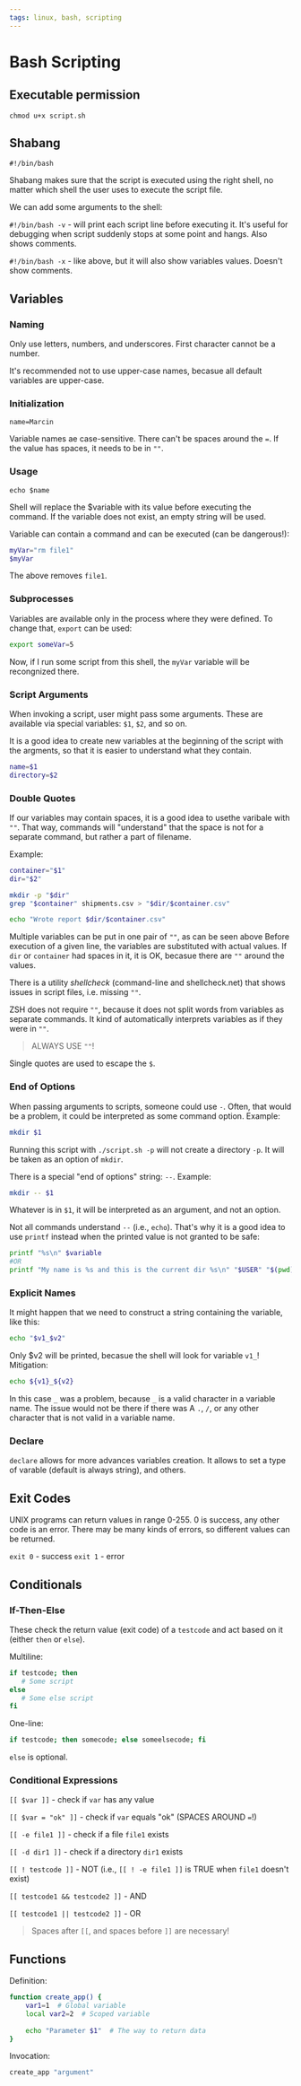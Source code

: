 ```yaml
---
tags: linux, bash, scripting
---
```


# Bash Scripting

## Executable permission

`chmod u+x script.sh`

## Shabang

`#!/bin/bash`

Shabang makes sure that the script is executed using the right shell, no matter
which shell the user uses to execute the script file.

We can add some arguments to the shell:

`#!/bin/bash -v` - will print each script line before executing it. It's useful
for debugging when script suddenly stops at some point and hangs. Also shows
comments.

`#!/bin/bash -x` - like above, but it will also show variables values. Doesn't
show comments.

## Variables

### Naming

Only use letters, numbers, and underscores. First character cannot be a number.

It's recommended not to use upper-case names, becasue all default variables are
upper-case.

### Initialization

`name=Marcin`

Variable names ae case-sensitive. There can't be spaces around the `=`. If the
value has spaces, it needs to be in `""`.

### Usage
`echo $name`

Shell will replace the $variable with its value before executing the command. If
the variable does not exist, an empty string will be used.

Variable can contain a command and can be executed (can be dangerous!):

```bash
myVar="rm file1"
$myVar
```

The above removes `file1`.

### Subprocesses

Variables are available only in the process where they were defined. To change
that, `export` can be used:

```bash
export someVar=5
```

Now, if I run some script from this shell, the `myVar` variable will be
recongnized there.

### Script Arguments

When invoking a script, user might pass some arguments. These are available via
special variables: `$1`, `$2`, and so on.

It is a good idea to create new variables at the beginning of the script with
the argments, so that it is easier to understand what they contain.

```bash
name=$1
directory=$2
```

### Double Quotes

If our variables may contain spaces, it is a good idea to usethe varibale with
`""`. That way, commands will "understand" that the space is not for a separate
command, but rather a part of filename.

Example:

```bash
container="$1"
dir="$2"

mkdir -p "$dir"
grep "$container" shipments.csv > "$dir/$container.csv"

echo "Wrote report $dir/$container.csv"
```

Multiple variables can be put in one pair of `""`, as can be seen above Before
execution of a given line, the variables are substituted with  actual values. If
`dir` or `container` had spaces in it, it is OK, becasue there are `""` around
the values.

There is a utility *shellcheck* (command-line and shellcheck.net) that shows
issues in script files, i.e. missing `""`.

ZSH does not require `""`, because it does not split words from variables as
separate commands. It kind of automatically interprets variables as if they were
in `""`.

> ALWAYS USE `""`!

Single quotes are used to escape the `$`.

### End of Options

When passing arguments to scripts, someone could use `-`. Often, that would be a
problem, it could be interpreted as some command option. Example:

```bash
mkdir $1
```

Running this script with `./script.sh -p` will not create a directory  `-p`. It
will be taken as an option of `mkdir`.

There is a special "end of options" string: `--`. Example:

```bash
mkdir -- $1
```

Whatever is in `$1`, it will be interpreted as an argument, and not an option.

Not all commands understand `--` (i.e., `echo`). That's why it is a good idea to
use `printf` instead when the printed value is not granted to be safe:

```bash
printf "%s\n" $variable
#OR
printf "My name is %s and this is the current dir %s\n" "$USER" "$(pwd)"
```

### Explicit Names

It might happen that we need to construct a string containing the variable, like
this:

```bash
echo "$v1_$v2"
```

Only $v2 will be printed, becasue the shell will look for variable `v1_`!
Mitigation:

```bash
echo ${v1}_${v2}
```

In this case `_` was a problem, because `_` is a valid character in a variable
name. The issue would not be there if there was A `.`, `/`, or any other
character that is not valid in a variable name.

### Declare

`declare` allows for more advances variables creation. It allows to set a type
of varable (default is always string), and others.

## Exit Codes

UNIX programs can return values in range 0-255. 0 is success, any other code is
an error. There may be many kinds of errors, so different values can be
returned.

`exit 0` - success `exit 1` - error

## Conditionals

### If-Then-Else

These check the return value (exit code) of a `testcode` and act based on it
(either `then` or `else`).

Multiline:

```bash
if testcode; then
   # Some script
else
   # Some else script
fi
```

One-line:

```bash
if testcode; then somecode; else someelsecode; fi
```

`else` is optional.

### Conditional Expressions

`[[ $var ]]` - check if `var` has any value

`[[ $var = "ok" ]]` - check if `var` equals "ok" (SPACES AROUND `=`!)

`[[ -e file1 ]]` - check if a file `file1` exists

`[[ -d dir1 ]]` - check if a directory `dir1` exists

`[[ ! testcode ]]` - NOT (i.e., `[[ ! -e file1 ]]` is TRUE when `file1` doesn't
exist)

`[[ testcode1 && testcode2 ]]` - AND

`[[ testcode1 || testcode2 ]]` - OR

> Spaces after `[[`, and spaces before `]]` are necessary!

## Functions

Definition:

```bash
function create_app() {
    var1=1  # Global variable
    local var2=2  # Scoped variable
    
    echo "Parameter $1"  # The way to return data
}
```

Invocation:

```bash
create_app "argument"
```

